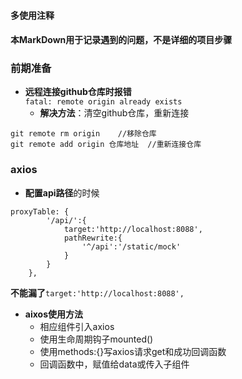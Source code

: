 #### 多使用注释
#### 本MarkDown用于记录遇到的问题，不是详细的项目步骤

### 前期准备
- **远程连接github仓库时报错**  
`fatal: remote origin already exists`
    - **解决方法**：清空github仓库，重新连接 
``` 
git remote rm origin	//移除仓库
git remote add origin 仓库地址	//重新连接仓库
```
### axios
- **配置api路径**的时候
```
proxyTable: {
        '/api/':{
            target:'http://localhost:8088',
            pathRewrite:{
                '^/api':'/static/mock'
            }
        }
    },
```
**不能漏了**`target:'http://localhost:8088',`
- **aixos使用方法**
    - 相应组件引入axios
    - 使用生命周期钩子mounted()
    - 使用methods:{}写axios请求get和成功回调函数
    - 回调函数中，赋值给data或传入子组件
    